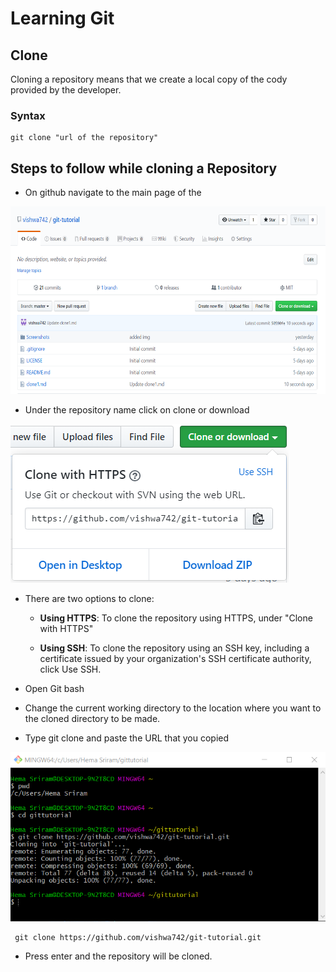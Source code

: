 # Learning Git
## Clone
Cloning a repository means that we create a local copy of the cody provided by the developer.
### Syntax 
```
git clone "url of the repository"

```




## Steps to follow while cloning a Repository
-  On github navigate to the main page of the 

<img src="Screenshots/main.png" width="601" height="300">

-  Under the repository name click on clone or download
 
 <img src="Screenshots/clone.png">
 
- There are two options to clone:

  -  **Using HTTPS**: To clone the repository using HTTPS, under "Clone with HTTPS" 
  
  - **Using SSH**: To clone the repository using an SSH key, including a certificate issued by your organization's SSH certificate authority, click Use SSH.
 
-  Open Git bash

-  Change the current working directory to the location where you want to the cloned directory to be made.

-  Type git clone and paste the URL that you copied

<img src="Screenshots/gitbash.png">

```
 git clone https://github.com/vishwa742/git-tutorial.git

```

-  Press enter and the repository will be cloned.
   
   
